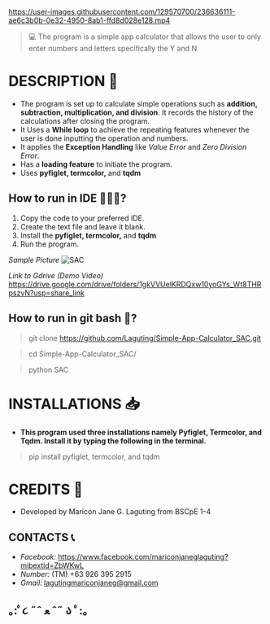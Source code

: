 https://user-images.githubusercontent.com/129570700/236636111-ae6c3b0b-0e32-4950-8ab1-ffd8d028e128.mp4
> 💻 The program is a simple app calculator that allows the user to only enter numbers and letters specifically the Y and N.

# DESCRIPTION 📝
- The program is set up to calculate simple operations such as **addition, subtraction, multiplication, and division**. It records the history of the calculations after closing the program.
- It Uses a **While loop** to achieve the repeating features whenever the user is done inputting the operation and numbers.
- It applies the **Exception Handling** like *Value Error* and *Zero Division Error*.
- Has a **loading feature** to initiate the program.
- Uses **pyfiglet, termcolor,** and **tqdm**

## How to run in IDE 👩🏻‍💻?
1. Copy the code to your preferred IDE.
2. Create the text file and leave it blank.
3. Install the **pyfiglet, termcolor,** and **tqdm**
4. Run the program.

*Sample Picture*
![SAC](https://user-images.githubusercontent.com/129570700/236637447-f7a25ebe-ece3-4da7-9a44-5023a8012325.PNG)

*Link to Gdrive (Demo Video)*
https://drive.google.com/drive/folders/1gkVVUelKRDQxw10yoGYs_Wt8THRpszvN?usp=share_link

## How to run in git bash 🚀?
> git clone https://github.com/Laguting/Simple-App-Calculator_SAC.git

> cd Simple-App-Calculator_SAC/

> python SAC

# INSTALLATIONS 📥
- **This program used three installations namely Pyfiglet, Termcolor, and Tqdm. Install it by typing the following in the terminal.**
> pip install pyfiglet, termcolor, and tqdm

# CREDITS 👩
- Developed by Maricon Jane G. Laguting from BSCpE 1-4

## CONTACTS 📞
- *Facebook:* https://www.facebook.com/mariconjaneglaguting?mibextid=ZbWKwL
- *Number:* (TM) +63 926 395 2915
- *Gmail:* lagutingmariconjaneg@gmail.com

## ｡:ﾟ૮ ˶ˆ ﻌ ˆ˶ ა ﾟ:｡
